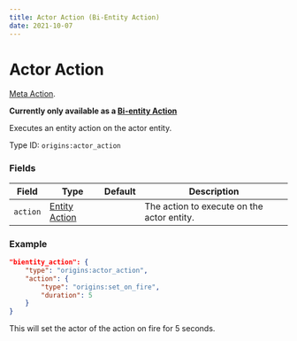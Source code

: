 ```yaml
---
title: Actor Action (Bi-Entity Action)
date: 2021-10-07
---
```

# Actor Action

[Meta Action](../meta_actions.md).

**Currently only available as a [Bi-entity Action](../bientity_actions.md)**

Executes an entity action on the actor entity.

Type ID: `origins:actor_action`

### Fields

Field  | Type | Default | Description
-------|------|---------|-------------
`action` | [Entity Action](../entity_actions.md) | | The action to execute on the actor entity.

### Example

```json
"bientity_action": {
    "type": "origins:actor_action",
    "action": {
        "type": "origins:set_on_fire",
        "duration": 5
    }
}
```

This will set the actor of the action on fire for 5 seconds.

